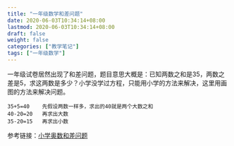 ```yaml
---
title: "一年级数学和差问题"
date: 2020-06-03T10:34:14+08:00
lastmod: 2020-06-03T10:34:14+08:00
draft: false
weight: false
categories: ["教学笔记"]
tags: ["一年级数学"] 
---
```


 一年级试卷居然出现了和差问题，题目意思大概是：已知两数之和是35，两数之差是5，求这两数是多少？小学没学过方程，只能用小学的方法来解决，这里用画图的方法来解决问题。

```
35+5=40    先假设两数一样多，求出的40就是两个大数之和
40-20=20   再求出大数
35-20=15   再求出小数
```

参考链接：[小学奥数和差问题](https://www.acfun.cn/v/ac14050553)

